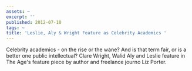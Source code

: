 ```yaml
---
assets: ~
excerpt: ''
published: 2012-07-10
tags: ~
title: 'Leslie, Aly & Wright Feature as Celebrity Academics '
---
```

Celebrity academics - on the rise or the wane? And is that term fair, or is a better one public intellectual? Clare Wright, Walid Aly and Leslie feature in The Age's feature piece by author and freelance journo Liz Porter. 